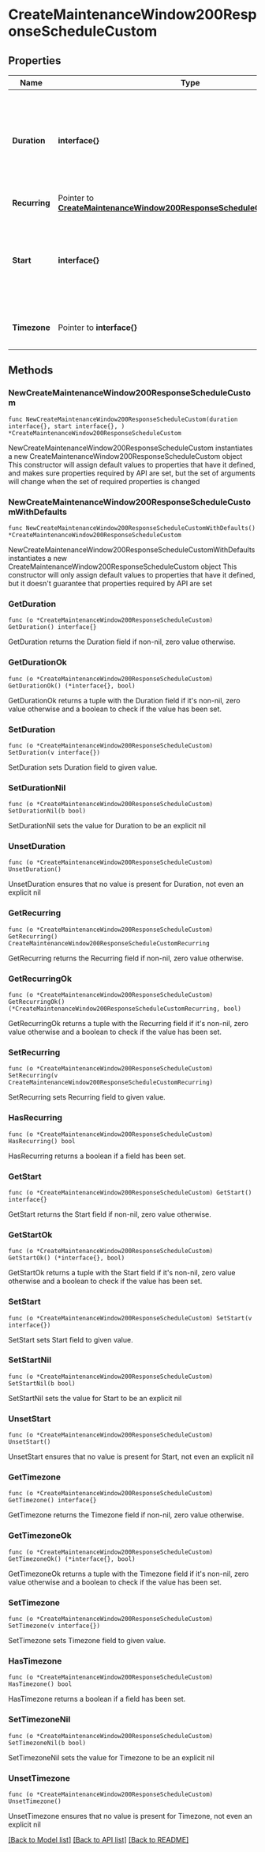 # CreateMaintenanceWindow200ResponseScheduleCustom

## Properties

Name | Type | Description | Notes
------------ | ------------- | ------------- | -------------
**Duration** | **interface{}** | The duration of the schedule. It allows values in &#x60;&lt;integer&gt;&lt;unit&gt;&#x60; format. &#x60;&lt;unit&gt;&#x60; is one of &#x60;d&#x60;, &#x60;h&#x60;, &#x60;m&#x60;, or &#x60;s&#x60; for hours, minutes, seconds. For example: &#x60;1d&#x60;, &#x60;5h&#x60;, &#x60;30m&#x60;, &#x60;5000s&#x60;. | 
**Recurring** | Pointer to [**CreateMaintenanceWindow200ResponseScheduleCustomRecurring**](CreateMaintenanceWindow200ResponseScheduleCustomRecurring.md) |  | [optional] 
**Start** | **interface{}** | The start date and time of the schedule, provided in ISO 8601 format and set to the UTC timezone. For example: &#x60;2025-03-12T12:00:00.000Z&#x60;. | 
**Timezone** | Pointer to **interface{}** | The timezone of the schedule. The default timezone is UTC. | [optional] 

## Methods

### NewCreateMaintenanceWindow200ResponseScheduleCustom

`func NewCreateMaintenanceWindow200ResponseScheduleCustom(duration interface{}, start interface{}, ) *CreateMaintenanceWindow200ResponseScheduleCustom`

NewCreateMaintenanceWindow200ResponseScheduleCustom instantiates a new CreateMaintenanceWindow200ResponseScheduleCustom object
This constructor will assign default values to properties that have it defined,
and makes sure properties required by API are set, but the set of arguments
will change when the set of required properties is changed

### NewCreateMaintenanceWindow200ResponseScheduleCustomWithDefaults

`func NewCreateMaintenanceWindow200ResponseScheduleCustomWithDefaults() *CreateMaintenanceWindow200ResponseScheduleCustom`

NewCreateMaintenanceWindow200ResponseScheduleCustomWithDefaults instantiates a new CreateMaintenanceWindow200ResponseScheduleCustom object
This constructor will only assign default values to properties that have it defined,
but it doesn't guarantee that properties required by API are set

### GetDuration

`func (o *CreateMaintenanceWindow200ResponseScheduleCustom) GetDuration() interface{}`

GetDuration returns the Duration field if non-nil, zero value otherwise.

### GetDurationOk

`func (o *CreateMaintenanceWindow200ResponseScheduleCustom) GetDurationOk() (*interface{}, bool)`

GetDurationOk returns a tuple with the Duration field if it's non-nil, zero value otherwise
and a boolean to check if the value has been set.

### SetDuration

`func (o *CreateMaintenanceWindow200ResponseScheduleCustom) SetDuration(v interface{})`

SetDuration sets Duration field to given value.


### SetDurationNil

`func (o *CreateMaintenanceWindow200ResponseScheduleCustom) SetDurationNil(b bool)`

 SetDurationNil sets the value for Duration to be an explicit nil

### UnsetDuration
`func (o *CreateMaintenanceWindow200ResponseScheduleCustom) UnsetDuration()`

UnsetDuration ensures that no value is present for Duration, not even an explicit nil
### GetRecurring

`func (o *CreateMaintenanceWindow200ResponseScheduleCustom) GetRecurring() CreateMaintenanceWindow200ResponseScheduleCustomRecurring`

GetRecurring returns the Recurring field if non-nil, zero value otherwise.

### GetRecurringOk

`func (o *CreateMaintenanceWindow200ResponseScheduleCustom) GetRecurringOk() (*CreateMaintenanceWindow200ResponseScheduleCustomRecurring, bool)`

GetRecurringOk returns a tuple with the Recurring field if it's non-nil, zero value otherwise
and a boolean to check if the value has been set.

### SetRecurring

`func (o *CreateMaintenanceWindow200ResponseScheduleCustom) SetRecurring(v CreateMaintenanceWindow200ResponseScheduleCustomRecurring)`

SetRecurring sets Recurring field to given value.

### HasRecurring

`func (o *CreateMaintenanceWindow200ResponseScheduleCustom) HasRecurring() bool`

HasRecurring returns a boolean if a field has been set.

### GetStart

`func (o *CreateMaintenanceWindow200ResponseScheduleCustom) GetStart() interface{}`

GetStart returns the Start field if non-nil, zero value otherwise.

### GetStartOk

`func (o *CreateMaintenanceWindow200ResponseScheduleCustom) GetStartOk() (*interface{}, bool)`

GetStartOk returns a tuple with the Start field if it's non-nil, zero value otherwise
and a boolean to check if the value has been set.

### SetStart

`func (o *CreateMaintenanceWindow200ResponseScheduleCustom) SetStart(v interface{})`

SetStart sets Start field to given value.


### SetStartNil

`func (o *CreateMaintenanceWindow200ResponseScheduleCustom) SetStartNil(b bool)`

 SetStartNil sets the value for Start to be an explicit nil

### UnsetStart
`func (o *CreateMaintenanceWindow200ResponseScheduleCustom) UnsetStart()`

UnsetStart ensures that no value is present for Start, not even an explicit nil
### GetTimezone

`func (o *CreateMaintenanceWindow200ResponseScheduleCustom) GetTimezone() interface{}`

GetTimezone returns the Timezone field if non-nil, zero value otherwise.

### GetTimezoneOk

`func (o *CreateMaintenanceWindow200ResponseScheduleCustom) GetTimezoneOk() (*interface{}, bool)`

GetTimezoneOk returns a tuple with the Timezone field if it's non-nil, zero value otherwise
and a boolean to check if the value has been set.

### SetTimezone

`func (o *CreateMaintenanceWindow200ResponseScheduleCustom) SetTimezone(v interface{})`

SetTimezone sets Timezone field to given value.

### HasTimezone

`func (o *CreateMaintenanceWindow200ResponseScheduleCustom) HasTimezone() bool`

HasTimezone returns a boolean if a field has been set.

### SetTimezoneNil

`func (o *CreateMaintenanceWindow200ResponseScheduleCustom) SetTimezoneNil(b bool)`

 SetTimezoneNil sets the value for Timezone to be an explicit nil

### UnsetTimezone
`func (o *CreateMaintenanceWindow200ResponseScheduleCustom) UnsetTimezone()`

UnsetTimezone ensures that no value is present for Timezone, not even an explicit nil

[[Back to Model list]](../README.md#documentation-for-models) [[Back to API list]](../README.md#documentation-for-api-endpoints) [[Back to README]](../README.md)


